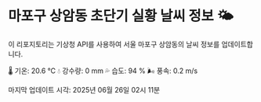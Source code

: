 
# 마포구 상암동 초단기 실황 날씨 정보 🌤️

이 리포지토리는 기상청 API를 사용하여 서울 마포구 상암동의 날씨 정보를 업데이트합니다. 

🌡️ 기온: 20.6 ℃
💧 강수량: 0 mm
💦 습도: 94 %
🌬️ 풍속: 0.2 m/s

마지막 업데이트 시각: 2025년 06월 26일 02시 11분    

